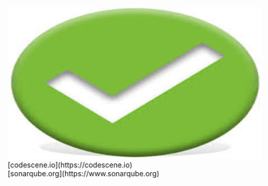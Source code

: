 
<div class="left">


<img src="assets/images/sample.jpg" width="500" height="300">
[codescene.io](https://codescene.io)


</div>
<div class="right">
[sonarqube.org](https://www.sonarqube.org)

</div>
